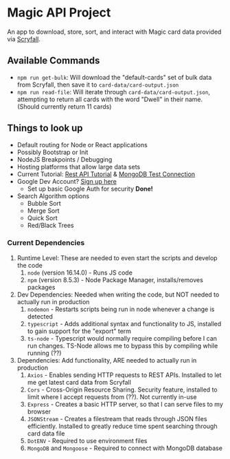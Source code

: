 # Magic API Project
An app to download, store, sort, and interact with Magic card data provided via [Scryfall](https://scryfall.com/docs/api).

## Available Commands
- `npm run get-bulk`: Will download the "default-cards" set of bulk data from Scryfall, then save it to `card-data/card-output.json`
- `npm run read-file`: Will iterate through `card-data/card-output.json`, attempting to return all cards with the word "Dwell" in their name. (Should currently return 11 cards)

## Things to look up
- Default routing for Node or React applications
- Possibly Bootstrap or Init
- NodeJS Breakpoints / Debugging
- Hosting platforms that allow large data sets
- Current Tutorial: [Rest API Tutorial](https://www.youtube.com/watch?v=vjf774RKrLc) & [MongoDB Test Connection](https://www.mongodb.com/docs/atlas/security/add-ip-address-to-list/)
- Google Dev Account? [Sign up here](https://developers.google.com/)
  - Set up basic Google Auth for security **Done!**
- Search Algorithm options
  - Bubble Sort
  - Merge Sort
  - Quick Sort
  - Red/Black Trees

### Current Dependencies
1) Runtime Level: These are needed to even start the scripts and develop the code
   1) `node` (version 16.14.0) - Runs JS code
   2) `npm` (version 8.5.3) - Node Package Manager, installs/removes packages
2) Dev Dependencies: Needed when writing the code, but NOT needed to actually run in production
   1) `nodemon` - Restarts scripts being run in node whenever a change is detected
   2) `typescript` - Adds additional syntax and functionality to JS, installed to gain support for the "export" term
   3) `ts-node` - Typescript would normally require compiling before I can run changes. TS-Node allows me to bypass this by compiling while running (??)
3) Dependencies: Add functionality, ARE needed to actually run in production
   1) `Axios` - Enables sending HTTP requests to REST APIs. Installed to let me get latest card data from Scryfall
   2) `Cors` - Cross-Origin Resource Sharing. Security feature, installed to limit where I accept requests from (??). Not currently in-use
   3) `Express` - Creates a basic HTTP server, so that I can serve files to my browser
   4) `JSONStream` - Creates a filestream that reads through JSON files efficiently. Installed to greatly reduce time spent searching through card data file
   5) `DotENV` - Required to use environment files
   6) `MongoDB` and `Mongoose` - Required to connect with MongoDB database
